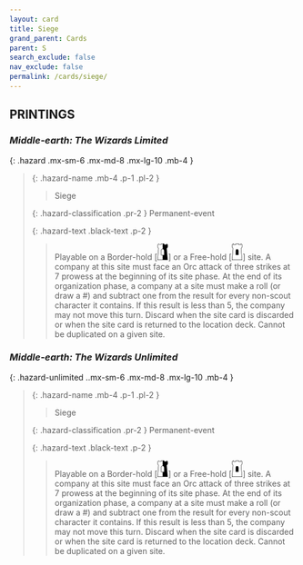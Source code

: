 ```yaml
---
layout: card
title: Siege
grand_parent: Cards
parent: S
search_exclude: false
nav_exclude: false
permalink: /cards/siege/
---
```


## PRINTINGS


### _Middle-earth: The Wizards Limited_

{: .hazard .mx-sm-6 .mx-md-8 .mx-lg-10 .mb-4 }
> {: .hazard-name .mb-4 .p-1 .pl-2 }
> > <div class="hazard-mp"></div>
> > <div class="card-name">Siege</div>
>
> {: .hazard-classification .pr-2 }
> Permanent-event
>
> {: .hazard-text .black-text .p-2 }
> > Playable on a Border-hold \[![](/assets/images/border-hold.svg)] or a Free-hold \[![](/assets/images/free-hold.svg)] site. A company at this site must face an Orc attack of three strikes at 7 prowess at the beginning of its site phase. At the end of its organization phase, a company at a site must make a roll (or draw a #) and subtract one from the result for every non-scout character it contains. If this result is less than 5, the company may not move this turn. Discard when the site card is discarded or when the site card is returned to the location deck. Cannot be duplicated on a given site. 
>

### _Middle-earth: The Wizards Unlimited_

{: .hazard-unlimited ..mx-sm-6 .mx-md-8 .mx-lg-10 .mb-4 }
> {: .hazard-name .mb-4 .p-1 .pl-2 }
> > <div class="hazard-mp"></div>
> > <div class="card-name">Siege</div>
>
> {: .hazard-classification .pr-2 }
> Permanent-event
>
> {: .hazard-text .black-text .p-2 }
> > Playable on a Border-hold \[![](/assets/images/border-hold.svg)] or a Free-hold \[![](/assets/images/free-hold.svg)] site. A company at this site must face an Orc attack of three strikes at 7 prowess at the beginning of its site phase. At the end of its organization phase, a company at a site must make a roll (or draw a #) and subtract one from the result for every non-scout character it contains. If this result is less than 5, the company may not move this turn. Discard when the site card is discarded or when the site card is returned to the location deck. Cannot be duplicated on a given site. 
>
